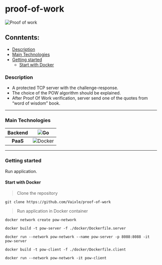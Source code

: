 # proof-of-work

![Proof of work](https://upload.wikimedia.org/wikipedia/commons/thumb/5/55/Proof_of_Work_challenge_response.svg/825px-Proof_of_Work_challenge_response.svg.png)

## Conntents:

- [Description](#Description)
- [Main Technologies](#Main-technologies)
- [Getting started](#Getting-started)
    - [Start with Docker](#Start-with-docker)



### Description
- A protected TCP server with the challenge-response.
- The choice of the POW algorithm should be explained.
-  After Proof Of Work verification, server send one of the quotes from “word of wisdom” book.


---

### Main Technologies

| **Backend**  |                                                              ![Go](https://img.shields.io/badge/go-%2300ADD8.svg?style=for-the-badge&logo=go&logoColor=white)                                                              |
|:------------:|:--------------------------------------------------------------------------------------------------------------------------:|
| **PaaS**  |        ![Docker](https://img.shields.io/badge/docker-%230db7ed.svg?style=for-the-badge&logo=docker&logoColor=white)        |

---

### Getting started
Run application.

#### Start with Docker

> Clone the repository

```
git clone https://github.com/Vaixle/proof-of-work
```

> Run application in Docker container
```
docker network create pow-network 
```
```
docker build -t pow-server -f ./docker/Dockerfile.server
```
```
docker run --network pow-network --name pow-server -p 8088:8088 -it pow-server
```
```
docker build -t pow-client -f ./docker/Dockerfile.client 
```
```
docker run --network pow-network -it pow-client
```